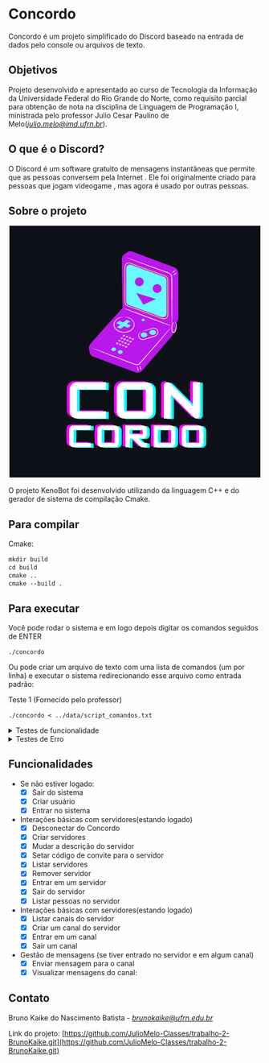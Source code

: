 # Concordo

Concordo é um projeto simplificado do Discord baseado na entrada de dados pelo console ou arquivos de texto.

## Objetivos

Projeto desenvolvido e apresentado ao curso de Tecnologia da Informação da Universidade Federal do Rio Grande do Norte, como requisito parcial para obtenção de nota na disciplina de Linguagem de Programação I, ministrada pelo professor Julio Cesar Paulino de Melo(*<julio.melo@imd.ufrn.br>*).

## O que é o Discord?

O Discord é um software gratuito de mensagens instantâneas que permite que as pessoas conversem pela Internet . Ele foi originalmente criado para pessoas que jogam videogame , mas agora é usado por outras pessoas.

## Sobre o projeto
<center>
<img src="img/logo.png">
</center>

O projeto KenoBot foi desenvolvido utilizando da linguagem C++ e do gerador de sistema de compilação Cmake.

## Para compilar

Cmake:
```console
mkdir build
cd build
cmake ..
cmake --build .
```

## Para executar
Você pode rodar o sistema e em logo depois digitar os comandos seguidos de ENTER
```console
./concordo
```

Ou pode criar um arquivo de texto com uma lista de comandos (um por linha) e executar o sistema redirecionando esse arquivo como entrada padrão:

Teste 1 (Fornecido pelo professor)
```console
./concordo < ../data/script_comandos.txt

```

<details>
<summary>Testes de funcionalidade</summary>


<p>Criar usuário</p>

```console
./concordo < ../data/functional/teste1.txt

```

<p>Login</p>

```console
./concordo < ../data/functional/teste2.txt

```

<p>Logout</p>

```console
./concordo < ../data/functional/teste3.txt

```

<p>Criar servidor</p>

```console
./concordo < ../data/functional/teste4.txt

```

<p>Modificar descrição do servidor</p>

```console
./concordo < ../data/functional/teste5.txt

```

<p>Inserir código de convite do servidor</p>

```console
./concordo < ../data/functional/teste6.txt

```

<p>Remover código de convite do servidor</p>

```console
./concordo < ../data/functional/teste7.txt

```

<p>Listar servidores criados por um determinado usuário</p>

```console
./concordo < ../data/functional/teste8.txt

```

<p>Remover servidor</p>

```console
./concordo < ../data/functional/teste9.txt

```

<p>Entrar em servidor</p>

```console
./concordo < ../data/functional/teste10.txt

```

<p>Entrar em servidor com código de convite</p>

```console
./concordo < ../data/functional/teste11.txt

```

<p>Sair de servidor</p>

```console
./concordo < ../data/functional/teste12.txt

```

<p>Listar participantes de um servidor que está sendo visualizado por um determinado usuário</p>

```console
./concordo < ../data/functional/teste13.txt

```

<p>Listar canais de texto de um servidor que está sendo visualizado por um determinado usuário</p>

```console
./concordo < ../data/functional/teste14.txt

```

<p>Criar canal de texto em um servidor que está sendo visualizado por um determinado usuário</p>

```console
./concordo < ../data/functional/teste15.txt

```

<p>Entrar em um canal de um servidor que está sendo visualizado por um determinado usuário</p>

```console
./concordo < ../data/functional/teste16.txt

```

<p>Sair de um canal de um servidor que está sendo visualizado por um determinado usuário</p>

```console
./concordo < ../data/functional/teste17.txt

```

<p>Enviar mensagem em um canal de texto</p>

```console
./concordo < ../data/functional/teste18.txt

```

<p>Visualizar mensagens de um canal de texto em que um usuário está conectado</p>

```console
./concordo < ../data/functional/teste19.txt

```

</details>

<details>
<summary>Testes de Erro</summary>


<p>Não foi possível criar usuário (Usuário já existe)</p>

```console
./concordo < ../data/error/teste1.txt

```

<p>Não foi possível logar (Usuário ou senha inválidos)</p>

```console
./concordo < ../data/error/teste5.txt

```

<p>Não foi possível interagir com o servidor (Usuário não está logado)</p>

```console
./concordo < ../data/error/teste6.txt

```

<p>Não foi possível criar sevidor (Servidor já existe)</p>

```console
./concordo < ../data/error/teste2.txt

```

<p>Não foi possível modificar descrição (Servidor não existe)</p>

```console
./concordo < ../data/error/teste3.txt

```

<p>Não foi possível modificar descrição (Você não é o dono do servidor)</p>

```console
./concordo < ../data/error/teste7.txt

```

<p>Não foi possível entrar em servidor (Requer código de convite)</p>

```console
./concordo < ../data/error/teste4.txt

```

<p>Não foi possível remover servidor (Você não é o dono do servidor)</p>

```console
./concordo < ../data/error/teste11.txt

```

<p>Não foi possível sair do servidor (Usuário não está participando de nenhum servidor)</p>

```console
./concordo < ../data/error/teste8.txt

```

<p>Não foi possível sair do servidor (Usuário não está conectado no servidor informado)</p>

```console
./concordo < ../data/error/teste10.txt

```

<p>Não foi possível criar canal de texto (Canal de texto já existe)</p>

```console
./concordo < ../data/error/teste9.txt

```

<p>Não foi possível sair do canal de texto (Usuário não está visualizando nenhum canal)</p>

```console
./concordo < ../data/error/teste12.txt

```

</details>

## Funcionalidades

- Se não estiver logado:
  - [x] Sair do sistema
  - [x] Criar usuário
  - [x] Entrar no sistema
- Interações básicas com servidores(estando logado)
  - [x] Desconectar do Concordo
  - [x] Criar servidores
  - [x] Mudar a descrição do servidor
  - [x] Setar código de convite para o servidor
  - [x] Listar servidores
  - [x] Remover servidor
  - [x] Entrar em um servidor
  - [x] Sair do servidor
  - [x] Listar pessoas no servidor

- Interações básicas com servidores(estando logado)
  - [x] Listar canais do servidor
  - [x] Criar um canal do servidor 
  - [x] Entrar em um canal
  - [x] Sair um canal

- Gestão de mensagens (se tiver entrado no servidor e em algum canal)
  - [x] Enviar mensagem para o canal
  - [x] Visualizar mensagens do canal:

## Contato

Bruno Kaike do Nascimento Batista -
*<brunokaike@ufrn.edu.br>*

Link do projeto: [https://github.com/JulioMelo-Classes/trabalho-2-BrunoKaike.git](https://github.com/JulioMelo-Classes/trabalho-2-BrunoKaike.git)
